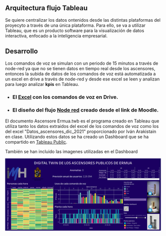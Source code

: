 ## Arquitectura flujo Tableau

Se quiere centralizar los datos ontenidos desde las distintas plataformas del proyecyto a través de una única plataforma. Para ello, se va a utilizar Tableau, que es un producto software para la visualización de datos interactiva, enfocado a la inteligencia empresarial.

## Desarrollo

Los comandos de voz se simulan con un periodo de 15 minutos a través de node-red ya que no se tienen datos en tiempo real desde los ascensores, entonces la subida de datos de los comandos de voz está automatizada a un excel en drive a través de node-red y desde ese excel se leen y analizan para luego analizar **kpis** en Tableau.

* ### El [Excel](https://docs.google.com/spreadsheets/d/1DuhQhVBs4jBqO62ucJH18hLz-siLDMmFLaAkOy_AL4A/edit#gid=956814287) con los comandos de voz en Drive.

* ### El diseño del flujo [Node red](https://8tomf0.stackhero-network.com/admin/#flow/e5135e566cac99ad) creado desde el link de Moodle.

El documento Ascensore Ermua.twb es el programa creado en Tableau que utiliza tanto los datos extraidos del excel de los comandos de voz como los del excel "Datos_ascensores_dic_2021" proporcionado por Iván Arakistain en clase. 
Utilizando estos datos se ha creado un Dashboard que se ha compartido en [Tableau Public](https://public.tableau.com/views/AscensoresErmua/DIGITALTWINDELOSASCENSORESPUBLICOSDEERMUA?:language=es-ES&publish=yes&:display_count=n&:origin=viz_share_link:showVizHome=no#1).

También se han incluido las imagenes utilizadas en el Dashboard

![alt text](https://github.com/InigoZalaya/Proyecto-Tecnologias-Industriales/blob/main/Tableau/Tableau%20screenshot.png)
